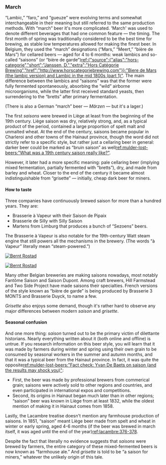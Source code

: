 ### March

“Lambic,” “faro,” and “gueuze” were evolving terms and somewhat interchangeable in their meaning but still referred to the same production methods. With “march” beer it's more complicated. 'March' was used to denote different beverages that had one common feature — the timing. The first month of spring was traditionally considered to be the best time for brewing, as stable low temperatures allowed for making the finest beer. In Belgium, they used the “march” designations (“Mars,” “Meert,” “bière de Mars”) for cellared beers — aged for 4 to 6 months: weak lambics and so-called “saisons” (or “bière de garde”)[ref:{"source":{"alias":"hors-categorie","short":"Janssen, D.","extra":"Hors Catégorie Brewing","href":"http://www.horscategoriebrewing.com"}}:"Biere de Mars (the lambic version) and Lambic in the mid 1800s (part 1)"](http://www.horscategoriebrewing.com/2015/11/biere-de-mars-lambic-version-and-lambic.html). The main difference between the lambics and “saisons” was that the former were fully fermented spontaneously, absorbing the “wild” airborne microorganisms, while the latter first received standard yeasts, then surrendering to the “bretts” after primary fermentation.

(There is also a German “march” beer — *Märzen* — but it's a lager.)

The first *saisons* were brewed in Liège at least from the beginning of the 19th century. Liège saison was dry, relatively strong, and, as a typical product of the period, contained a large proportion of spelt malt and unmalted wheat. At the end of the century, saisons became popular in Charleroi and other towns of the Hainaut province, though the word did not strictly refer to a specific style, but rather just a cellaring beer in general: darker beer could be marked as “bruin saison” as well[ref:mulder-lost-beers:"What was a 19th century saison really like?"](https://lostbeers.com/what-was-a-19th-century-saison-really-like/).

However, it later had a more specific meaning: pale cellaring beer (implying mixed fermentation, partially fermented with “bretts”), dry, and made from barley and wheat. Closer to the end of the century it became almost indistinguishable from “grisette” — initially, cheap dark beer for miners.

#### How to taste

Three companies have continuously brewed saison for more than a hundred years. They are:

  * Brasserie à Vapeur with their Saison de Pipaix
  * Brasserie de Silly with Silly Saison
  * Martens from Limburg that produces a bunch of “Sezoens” beers.

The Brasserie à Vapeur is also notable for the 19th-century Watt steam engine that still powers all the mechanisms in the brewery. (The words “à Vapeur” literally mean “steam-powered.”)

[![Bernt Rostad](/img/brasserie-a-vapeur-steam-engine.jpg "The 19th-century steam-powered engine installed in the Brasserie à Vapeur")](https://www.flickr.com/photos/brostad/13146738774/in/photostream/)

[![Bernt Rostad](/img/brasserie-a-vapeur-mash-tun.jpg "The 19th-century mash tun installed in the Brasserie à Vapeur. Machinery operates on steam power.")](https://www.flickr.com/photos/brostad/13146740284/in/photostream/)

Many other Belgian breweries are making saisons nowadays, most notably Fantôme Saison and Saison Dupont. Among craft brewers, Hill Farmstead and Two Side Project have made saisons their specialties. French versions of the style known as “bière de garde” is being produced by Brasserie 3 MONTS and Brasserie Duyck, to name a few.

*Grisette* also enjoys some demand, though it's rather hard to observe any major differences between modern *saison* and *grisette*.

#### Seasonal confusion

And one more thing: *saison* turned out to be the primary victim of dilettante historians. Nearly everything written about it (both online and offline) is untrue. If you research information on this beer style, you will learn that it was made by farmers during winter and spring using their own grain to be consumed by seasonal workers in the summer and autumn months, and that it was a typical beer from the Hainaut province. In fact, it was quite the opposite[ref:mulder-lost-beers:"Fact check: Yvan De Baets on saison (and the results may shock you)"](https://lostbeers.com/fact-check-yvan-de-baets-on-saison-and-the-results-may-shock-you/):

  * First, the beer was made by professional brewers from commerical grain; saisons were actively sold to other regions and countries, and even participated in international expos and competitions.
  * Second, its origins in Hainaut began much later than in other regions; “saison” beer was known in Liège from at least 1832, while the oldest mention of making it in Hainaut comes from 1858.

Lastly, the Lacambre treatise doesn't mention any farmhouse production of saisons. In 1851, “saison” meant Liège beer made from spelt and wheat in winter or early spring, aged 4-6 months (if the beer was brewed in march itself, it was aged until the end of the year)[ref:lacambre:376-378]().

Despite the fact that literally no evidence suggests that *saisons* were brewed by farmers, the entire category of these mixed-fermented beers is now known as “farmhouse ale.” And *grisette* is told to be “a saison for miners,” whatever the unlikely origin of this tale.
